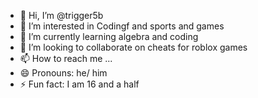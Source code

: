 - 👋 Hi, I’m @trigger5b
- 👀 I’m interested in Codingf and sports and games
- 🌱 I’m currently learning algebra and coding
- 💞️ I’m looking to collaborate on cheats for roblox games
- 📫 How to reach me ...
- 😄 Pronouns: he/ him
- ⚡ Fun fact: I am 16 and a half

<!---
trigger5b/trigger5b is a ✨ special ✨ repository because its `README.md` (this file) appears on your GitHub profile.
You can click the Preview link to take a look at your changes.
--->

